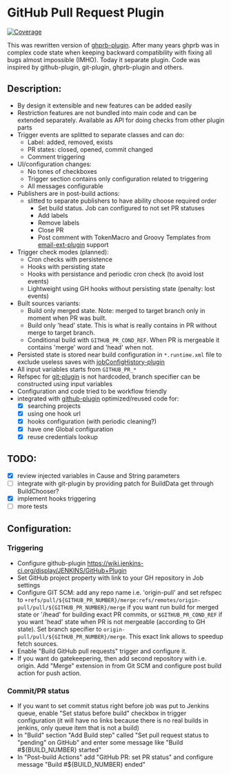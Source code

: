 GitHub Pull Request Plugin
==========================

[![Coverage](https://img.shields.io/sonar/http/sonar.lanwen.ru/org.jenkins-ci.plugins:github-pullrequest/coverage.svg?style=flat)](http://sonar.lanwen.ru/dashboard/index?id=org.jenkins-ci.plugins:github-pullrequest)


This was rewritten version of [ghprb-plugin](https://wiki.jenkins-ci.org/display/JENKINS/GitHub+pull+request+builder+plugin). After many years ghprb was in complex code state when keeping backward compatibility with fixing all bugs almost impossible (IMHO). Today it separate plugin. Code was inspired by github-plugin, git-plugin, ghprb-plugin and others.

## Description:

- By design it extensible and new features can be added easily
- Restriction features are not bundled into main code and can be extended separately. Available as API for doing checks from other plugin parts
- Trigger events are splitted to separate classes and can do:
  - Label: added, removed, exists
  - PR states: closed, opened, commit changed
  - Comment triggering
- UI/configuration changes:
  - No tones of checkboxes
  - Trigger section contains only configuration related to triggering
  - All messages configurable
- Publishers are in post-build actions:
  - slitted to separate publishers to have ability choose required order
    - Set build status. Job can configured to not set PR statuses
    - Add labels
    - Remove labels
    - Close PR
    - Post comment with TokenMacro and Groovy Templates from [email-ext-plugin](https://wiki.jenkins-ci.org/display/JENKINS/Email-ext+plugin) support
- Trigger check modes (planned):
  - Cron checks with persistence
  - Hooks with persisting state
  - Hooks with persistance and periodic cron check (to avoid lost events)
  - Lightweight using GH hooks without persisting state (penalty: lost events)
- Built sources variants:
  - Build only merged state. Note: merged to target branch only in moment when PR was built.
  - Build only 'head' state. This is what is really contains in PR without merge to target branch.
  - Conditional build with `GITHUB_PR_COND_REF`. When PR is mergeable it contains 'merge' word and 'head' when not.
- Persisted state is stored near build configuration in `*.runtime.xml` file to exclude useless saves with [jobConfigHistory-plugin](https://wiki.jenkins-ci.org/display/JENKINS/JobConfigHistory+Plugin)
- All input variables starts from `GITHUB_PR_*`
- Refspec for [git-plugin](https://wiki.jenkins-ci.org/display/JENKINS/Git+Plugin) is not hardcoded, branch specifier can be constructed using input variables
- Configuration and code tried to be workflow friendly
- integrated with [github-plugin](https://wiki.jenkins-ci.org/display/JENKINS/GitHub+Plugin) optimized/reused code for:
  - [x] searching projects
  - [x] using one hook url
  - [x] hooks configuration (with periodic cleaning?)
  - [x] have one Global configuration
  - [x] reuse credentials lookup

## TODO:

 - [x] review injected variables in Cause and String parameters
 - [ ] integrate with git-plugin by providing patch for BuildData get through BuildChooser?
 - [x] implement hooks triggering
 - [ ] more tests

## Configuration:

### Triggering
 - Configure github-plugin https://wiki.jenkins-ci.org/display/JENKINS/GitHub+Plugin
 - Set GitHub project property with link to your GH repository in Job settings
 - Configure GIT SCM: add any repo name i.e. 'origin-pull' and set refspec to `+refs/pull/${GITHUB_PR_NUMBER}/merge:refs/remotes/origin-pull/pull/${GITHUB_PR_NUMBER}/merge` if you want run build for merged state or '/head' for building exact PR commits, or `$GITHUB_PR_COND_REF` if you want 'head' state when PR is not mergeable (according to GH state). Set branch specifier to `origin-pull/pull/${GITHUB_PR_NUMBER}/merge`. This exact link allows to speedup fetch sources.
 - Enable "Build GitHub pull requests" trigger and configure it.
 - If you want do gatekeepering, then add second repository with i.e. origin. Add "Merge" extension in from Git SCM and configure post build action for push action.

### Commit/PR status
- If you want to set commit status right before job was put to Jenkins queue, enable "Set status before build" checkbox in trigger configuration (it will have no links because there is no real builds in jenkins, only queue item that is not a build)
- In "Build" section "Add Build step" called "Set pull request status to "pending" on GitHub" and enter some message like "Build #${BUILD_NUMBER} started"
- In "Post-build Actions" add "GitHub PR: set PR status" and configure message "Build #${BUILD_NUMBER} ended"

